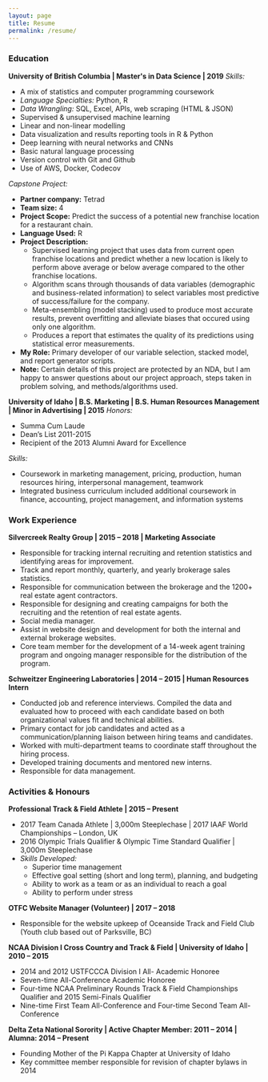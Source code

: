 ```yaml
---
layout: page
title: Resume
permalink: /resume/
---
```


### Education

**University of British Columbia \| Master's in Data Science \| 2019**
*Skills:*
- A mix of statistics and computer programming coursework
- *Language Specialties:* Python, R
- *Data Wrangling:* SQL, Excel, APIs, web scraping (HTML & JSON)
- Supervised & unsupervised machine learning
- Linear and non-linear modelling
- Data visualization and results reporting tools in R & Python
- Deep learning with neural networks and CNNs
- Basic natural language processing
- Version control with Git and Github
- Use of AWS, Docker, Codecov

*Capstone Project:*
- **Partner company:** Tetrad
- **Team size:** 4
- **Project Scope:** Predict the success of a potential new franchise location for a restaurant chain.
- **Language Used:** R
- **Project Description:** 
    - Supervised learning project that uses data from current open franchise locations and predict whether a new location is likely to perform above average or below average compared to the other franchise locations. 
    - Algorithm scans through thousands of data variables (demographic and business-related information) to select variables most predictive of success/failure for the company. 
    - Meta-ensembling (model stacking) used to produce most accurate results, prevent overfitting and alleviate biases that occured using only one algorithm. 
    - Produces a report that estimates the quality of its predictions using statistical error measurements.
- **My Role:** Primary developer of our variable selection, stacked model, and report generator scripts.
- **Note:** Certain details of this project are protected by an NDA, but I am happy to answer questions about our project approach, steps taken in problem solving, and methods/algorithms used.

**University of Idaho \|  B.S. Marketing \| B.S. Human Resources Management \| Minor in Advertising \| 2015**
*Honors:*
- Summa Cum Laude
- Dean’s List 2011-2015
- Recipient of the 2013 Alumni Award for Excellence

*Skills:*
- Coursework in marketing management, pricing, production, human resources hiring, interpersonal management, teamwork
- Integrated business curriculum included additional coursework in finance, accounting, project management, and information systems



### Work Experience

**Silvercreek Realty Group \| 2015 – 2018 \| Marketing Associate**
- Responsible for tracking internal recruiting and retention statistics and identifying areas for improvement.
- Track and report monthly, quarterly, and yearly brokerage sales statistics.
- Responsible for communication between the brokerage and the 1200+ real estate agent contractors.
- Responsible for designing and creating campaigns for both the recruiting and the retention of real estate agents.
- Social media manager.
- Assist in website design and development for both the internal and external brokerage websites.
- Core team member for the development of a 14-week agent training program and ongoing manager responsible for the distribution of the program.

**Schweitzer Engineering Laboratories \| 2014 – 2015 \| Human Resources Intern**
- Conducted job and reference interviews. Compiled the data and evaluated how to proceed with each candidate based on both organizational values fit and technical abilities.
- Primary contact for job candidates and acted as a communication/planning liaison between hiring teams and candidates.
- Worked with multi-department teams to coordinate staff throughout the hiring process.
- Developed training documents and mentored new interns.
- Responsible for data management.


### Activities & Honours

**Professional Track & Field Athlete   \|   2015 – Present**
- 2017 Team Canada Athlete    \|    3,000m Steeplechase    \|   2017 IAAF World Championships – London, UK
- 2016 Olympic Trials Qualifier & Olympic Time Standard Qualifier    \|    3,000m Steeplechase
- *Skills Developed:*
    - Superior time management
    - Effective goal setting (short and long term), planning, and budgeting
    - Ability to work as a team or as an individual to reach a goal
    - Ability to perform under stress

**OTFC Website Manager (Volunteer)    \|    2017 – 2018** 
- Responsible for the website upkeep of Oceanside Track and Field Club (Youth club based out of Parksville, BC)

**NCAA Division I Cross Country and Track & Field   \|   University of Idaho   \|   2010 – 2015**
- 2014 and 2012 USTFCCCA Division I All- Academic Honoree
- Seven-time All-Conference Academic Honoree
- Four-time NCAA Preliminary Rounds Track & Field Championships Qualifier and 2015 Semi-Finals Qualifier
- Nine-time First Team All-Conference and Four-time Second Team All-Conference

**Delta Zeta National Sorority   \|   Active Chapter Member: 2011 – 2014   \|   Alumna: 2014 – Present**
- Founding Mother of the Pi Kappa Chapter at University of Idaho 
- Key committee member responsible for revision of chapter bylaws in 2014

